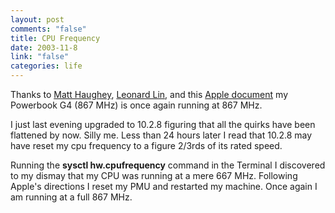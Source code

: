 ```yaml
--- 
layout: post
comments: "false"
title: CPU Frequency
date: 2003-11-8
link: "false"
categories: life
---
```

Thanks to <a href="http://a.wholelottanothing.org/">Matt Haughey</a>, <a href="http://randomfoo.net/">Leonard Lin</a>, and this <a href="http://docs.info.apple.com/article.html?artnum=14449#faq9">Apple document</a> my Powerbook G4 (867 MHz) is once again running at 867 MHz.

I just last evening upgraded to 10.2.8 figuring that all the quirks have been flattened by now. Silly me. Less than 24 hours later I read that 10.2.8 may have reset my cpu frequency to a figure 2/3rds of its rated speed.

Running the <strong>sysctl hw.cpufrequency</strong> command in the Terminal I discovered to my dismay that my CPU was running at a mere 667 MHz. Following Apple's directions I reset my PMU and restarted my machine. Once again I am running at a full 867 MHz.
